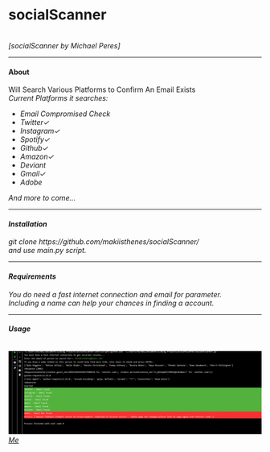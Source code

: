 <h1>socialScanner</h1><br>
<i>[socialScanner by Michael Peres]</i><hr>
<h4>About</h4>
Will Search Various Platforms to Confirm An Email Exists<br>
<i>Current Platforms it searches:<i><br>
<ul>
  <li>Email Compromised Check</li>
  <li>Twitter✓</li>
   <li>Instagram✓</li>
   <li>Spotify✓</li>
   <li>Github✓</li>
   <li>Amazon✓</li>
   <li>Deviant</li>
   <li>Gmail✓</li>
   <li>Adobe</li>
</ul>  
And more to come...  <br>
<hr>
<h4>Installation</h4>
git clone https://github.com/makiisthenes/socialScanner/ <br>
and use main.py script.<br>
<hr>
<h4>Requirements</h4>
You do need a fast internet connection and email for parameter.<br>
Including a name can help your chances in finding a account.<br>
<hr>
<h4>Usage</h4><br>
<img src='https://raw.githubusercontent.com/makiisthenes/socialScanner/master/WORKING_PIC.png'>
  <a href='https://github.com/makiisthenes'>Me</a>
